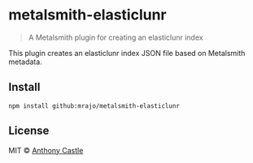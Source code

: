 # metalsmith-elasticlunr

> A Metalsmith plugin for creating an elasticlunr index

This plugin creates an elasticlunr index JSON file based on Metalsmith metadata.

## Install

```
npm install github:mrajo/metalsmith-elasticlunr
```

## License

MIT © [Anthony Castle](http://github.com/mrajo)
